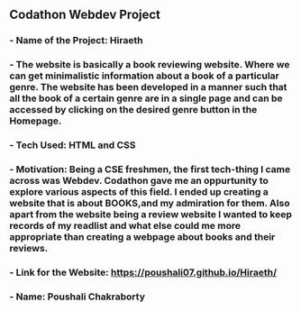 ## Codathon Webdev Project 

### - Name of the Project:  Hiraeth
### - The website is basically a book reviewing website. Where we can get  minimalistic information  about a book of a particular genre. The website has been developed in a manner such that all the book of a certain genre are in a single page and can be accessed by clicking on the desired genre button in the Homepage.

### - Tech Used: HTML and CSS
### - Motivation: Being a CSE freshmen, the first tech-thing I came across was Webdev. Codathon gave me an oppurtunity to explore various aspects of this field. I ended up creating a website that is about BOOKS,and my admiration for them. Also apart from the website being a review website I wanted to keep records of my readlist and what else could me more appropriate than creating a webpage about books and their reviews.

### - Link for the Website: https://poushali07.github.io/Hiraeth/


### - Name: Poushali Chakraborty


